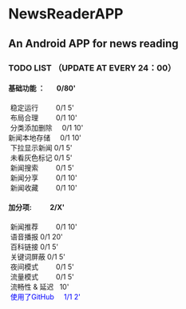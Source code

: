 # NewsReaderAPP
## An Android APP for news reading

### TODO LIST （UPDATE AT EVERY 24：00）
#### 基础功能 ：        0/80'
  稳定运行          0/1 5'<br /> 
  布局合理          0/1 10'<br /> 
  分类添加删除      0/1 10'<br /> 
  新闻本地存储      0/1 10'<br /> 
  下拉显示新闻      0/1 5'<br /> 
  未看灰色标记      0/1 5'<br /> 
  新闻搜索          0/1 5'<br /> 
  新闻分享          0/1 10'<br /> 
  新闻收藏          0/1 10'<br /> 

#### 加分项:           2/X'
  新闻推荐         0/1 10'<br /> 
  语音播报         0/1 20'<br /> 
  百科链接         0/1 5'<br /> 
  关键词屏蔽       0/1 5'<br /> 
  夜间模式         0/1 5'<br /> 
  流量模式         0/1 5'<br />
  流畅性 & 延迟    10'<br /> 
  <font color=blue>使用了GitHub     1/1 2'</font><br /> 
